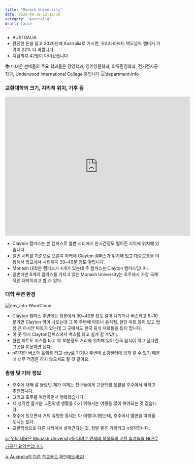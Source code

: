 ```yaml
---
title: "Monash University"
date: 2020-08-19 13:12:10
category: 'Australia'
draft: false
---
```



* AUSTRALIA
* 환전한 돈을 들고 2020년에 Australia로 가시면, 우리나라보다 맥도날드 햄버거 가격이 22% 더 비쌉니다.
* 지금까지 42명이 다녀갔습니다. 


📚 다녀온 선배들의 주요 학과들은 경영학과, 영어영문학과, 의류환경학과, 전기전자공학과, Underwood International College 등입니다
![department-info](../plots/AU000007.png)
### 교환대학의 크기, 지리적 위치, 기후 등
<iframe
width="600"
height="450"
frameborder="0" style="border:0"
src="https://www.google.com/maps/embed/v1/place?key=AIzaSyC9e1AME-pVmWC4hBpFdu5S4dKzyepa3HQ&q=Monash+University&center=-37.9105599,145.13624850000005&zoom=14" allowfullscreen>
</iframe>

* Clayton 캠퍼스는 본 캠퍼스로 멜번 시티에서 한시간정도 떨어진 지역에 위치해 있습니다.
* 멜번 시티를 기준으로 오른쪽 아래에 Clayton 캠퍼스가 위치해 있고 대중교통을 이용해서 학교에서 시티까지 30~40분 정도 걸립니다.
* Monash 대학은 캠퍼스가 4개가 있는데 주 캠퍼스는 Clayton 캠퍼스입니다.
* 멜번에만 6개의 캠퍼스를 가지고 있는 Monash University는 호주에서 가장 국제적인 대학이라고 할 수 있다.


### 대학 주변 환경

![env_info-WordCloud](../univ_wordclouds_okt/env_info/AU000007_env_info_okt.png)

* Clayton 캠퍼스 주변에는 정문에서 30~40분 정도 걸어 나가거나 버스타고 5~10분가면 Clayton 역이 나오는데 그 쪽 주변에 마트나 음식점, 한인 마트 등이 있고 엄청 큰 아시안 마트가 있는데 그 곳에서도 한국 음식 재료들을 많이 팝니다.
* 이 곳 역시 Clayton캠퍼스에서 버스를 타고 쉽게 갈 수있다.
* 한인 마트도 버스를 타고 약 10분정도 거리에 위치해 있어 한국 음식이 먹고 싶다면 그곳을 이용하면 된다.
* n하지만 버스와 트램을 타고 city로 가거나 주변에 쇼핑센터에 쉽게 갈 수 있기 때문에 너무 걱정은 하지 않으셔도 될 것 같아요.


### 총평 및 기타 정보 
* 호주에 대해 잘 몰랐던 제가 이제는 친구들에게 교환학생 생활을 호주에서 하라고 추천합니다.
* 그리고 호주를 여행하면서 행복했습니다.
* 제 생각엔 즐거운 교환학생 생활을 하기 위해서는 여행을 많이 해야되는 것 같습니다.
* 호주에 있으면서 거의 유명한 동네는 다 여행다녀봤는데, 호주에서 멜번을 따라올 도시는 없다.
* 교환학생으로 다른 나라에서 살아간다는 것, 정말 좋은 기회라고 n생각합니다.


[✏️ 위의 내용은 Monash University를 다녀온 연세대 학생들의 교환 후기들을 NLP로 가공한 요약본입니다.](http://oia.yonsei.ac.kr/partner/expReport.asp?ucode=AU000007&bgbn=A)

[✈️ Australia의 다른 학교들도 확인해보세요!](https://yonsei-exchange.netlify.app/?category=Australia)
